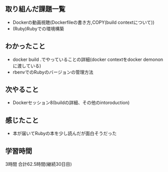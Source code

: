 ## 取り組んだ課題一覧
- Dockerの動画視聴(Dockerfileの書き方,COPY(build contextについて))
- (Ruby)Rubyでの環境構築
## わかったこと
- docker build .でやっていることの詳細(docker contextをdocker demononに渡している)
- rbenvでのRubyのバージョンの管理方法
## 次やること 
- Dockerセッション8(buildの詳細、その他のintoroduction)
## 感じたこと
- 本が届いてRubyの本を少し読んだが面白そうだった


## 学習時間
3時間
合計62.5時間(継続30日目)
